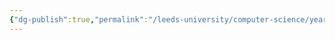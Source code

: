 ```yaml
---
{"dg-publish":true,"permalink":"/leeds-university/computer-science/year-1/fundamental-math-concepts/fundamentals-of-logic/definitions/formula/","tags":["Definition","TODO"]}
---
```


